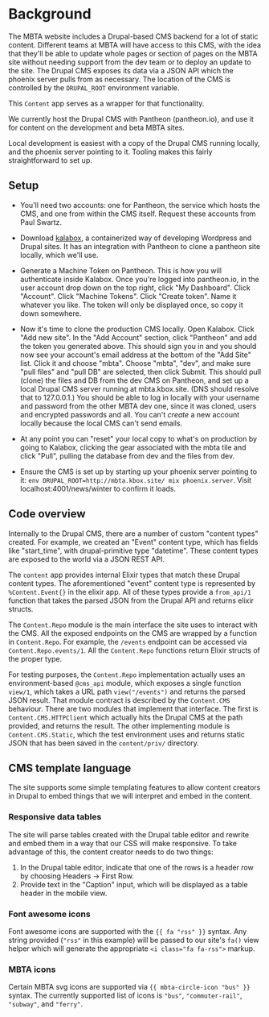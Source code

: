 # Background

The MBTA website includes a Drupal-based CMS backend for a lot of static content. Different teams at MBTA will have access to this CMS, with the idea that they'll be able to update whole pages or section of pages on the MBTA site without needing support from the dev team or to deploy an update to the site. The Drupal CMS exposes its data via a JSON API which the phoenix server pulls from as necessary. The location of the CMS is controlled by the `DRUPAL_ROOT` environment variable.

This `Content` app serves as a wrapper for that functionality.

We currently host the Drupal CMS with Pantheon (pantheon.io), and use it for content on the development and beta MBTA sites.

Local development is easiest with a copy of the Drupal CMS running locally, and the phoenix server pointing to it. Tooling makes this fairly straightforward to set up.

## Setup

* You'll need two accounts: one for Pantheon, the service which hosts the CMS, and one from within the CMS itself. Request these accounts from Paul Swartz.

* Download [kalabox](http://www.kalabox.io), a containerized way of developing Wordpress and Drupal sites. It has an integration with Pantheon to clone a pantheon site locally, which we'll use.

* Generate a Machine Token on Pantheon. This is how you will authenticate inside Kalabox. Once you're logged into pantheon.io, in the user account drop down on the top right, click "My Dashboard". Click "Account". Click "Machine Tokens". Click "Create token". Name it whatever you like. The token will only be displayed once, so copy it down somewhere.

* Now it's time to clone the production CMS locally. Open Kalabox. Click "Add new site". In the "Add Account" section, click "Pantheon" and add the token you generated above. This should sign you in and you should now see your account's email address at the bottom of the "Add Site" list. Click it and choose "mbta". Choose "mbta", "dev", and make sure "pull files" and "pull DB" are selected, then click Submit. This should pull (clone) the files and DB from the dev CMS on Pantheon, and set up a local Drupal CMS server running at mbta.kbox.site. (DNS should resolve that to 127.0.0.1.) You should be able to log in locally with your username and password from the other MBTA dev one, since it was cloned, users and encrypted passwords and all. You can't *create* a new account locally because the local CMS can't send emails.

* At any point you can "reset" your local copy to what's on production by going to Kalabox, clicking the gear associated with the mbta tile and click "Pull", pulling the database from dev and the files from dev.

* Ensure the CMS is set up by starting up your phoenix server pointing to it: `env DRUPAL_ROOT=http://mbta.kbox.site/ mix phoenix.server`. Visit localhost:4001/news/winter to confirm it loads.

## Code overview

Internally to the Drupal CMS, there are a number of custom "content types" created. For example, we created an "Event" content type, which has fields like "start_time", with drupal-primitive type "datetime". These content types are exposed to the world via a JSON REST API.

The `content` app provides internal Elixir types that match these Drupal content types. The aforementioned "event" content type is represented by `%Content.Event{}` in the elixir app. All of these types provide a `from_api/1` function that takes the parsed JSON from the Drupal API and returns elixir structs.

The `Content.Repo` module is the main interface the site uses to interact with the CMS. All the exposed endpoints on the CMS are wrapped by a function in `Content.Repo`. For example, the `/events` endpoint can be accessed via `Content.Repo.events/1`. All the `Content.Repo` functions return Elixir structs of the proper type.

For testing purposes, the `Content.Repo` implementation actually uses an environment-based `@cms_api` module, which exposes a single function `view/1`, which takes a URL path `view("/events")` and returns the parsed JSON result. That module contract is described by the `Content.CMS` behaviour. There are two modules that implement that interface. The first is `Content.CMS.HTTPClient` which actually hits the Drupal CMS at the path provided, and returns the result. The other implementing module is `Content.CMS.Static`, which the test environment uses and returns static JSON that has been saved in the `content/priv/` directory.

## CMS template language

The site supports some simple templating features to allow content creators in Drupal to embed things that we will interpret and embed in the content.

### Responsive data tables

The site will parse tables created with the Drupal table editor and rewrite and embed them in a way that our CSS will make responsive. To take advantage of this, the content creator needs to do two things:

1. In the Drupal table editor, indicate that one of the rows is a header row by choosing Headers -> First Row.
2. Provide text in the "Caption" input, which will be displayed as a table header in the mobile view.

### Font awesome icons

Font awesome icons are supported with the `{{ fa "rss" }}` syntax. Any string provided (`"rss"` in this example) will be passed  to our site's `fa()` view helper which will generate the appropriate `<i class="fa fa-rss">` markup.

### MBTA icons

Certain MBTA svg icons are supported via `{{ mbta-circle-icon "bus" }}` syntax. The currently supported list of icons is `"bus"`, `"commuter-rail"`, `"subway"`, and `"ferry"`.
